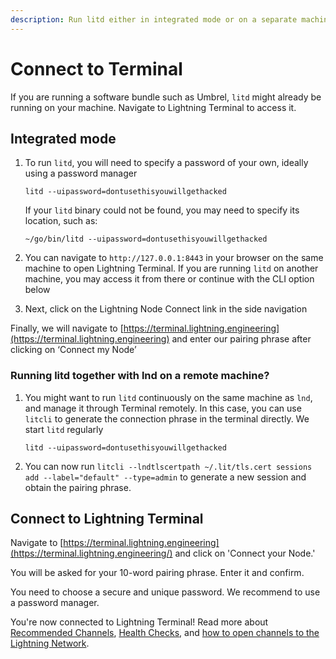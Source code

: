 ```yaml
---
description: Run litd either in integrated mode or on a separate machine.
---
```


# Connect to Terminal

If you are running a software bundle such as Umbrel, `litd` might already be running on your machine. Navigate to Lightning Terminal to access it.

## Integrated mode

1.  To run `litd`, you will need to specify a password of your own, ideally using a password manager

    `litd --uipassword=dontusethisyouwillgethacked`

    If your `litd` binary could not be found, you may need to specify its location, such as:

    `~/go/bin/litd --uipassword=dontusethisyouwillgethacked`
2. You can navigate to `http://127.0.0.1:8443` in your browser on the same machine to open Lightning Terminal. If you are running `litd` on another machine, you may access it from there or continue with the CLI option below
3. Next, click on the Lightning Node Connect link in the side navigation

Finally, we will navigate to [https://terminal.lightning.engineering](https://terminal.lightning.engineering) and enter our pairing phrase after clicking on ‘Connect my Node’

### Running litd together with lnd on a remote machine? <a href="#docs-internal-guid-fa69f7a0-7fff-8b6a-aadb-a1932e40738b" id="docs-internal-guid-fa69f7a0-7fff-8b6a-aadb-a1932e40738b"></a>

1.  You might want to run `litd` continuously on the same machine as `lnd`, and manage it through Terminal remotely. In this case, you can use `litcli` to generate the connection phrase in the terminal directly. We start `litd` regularly

    `litd --uipassword=dontusethisyouwillgethacked`
2. You can now run `litcli --lndtlscertpath ~/.lit/tls.cert sessions add --label="default" --type=admin` to generate a new session and obtain the pairing phrase.

## Connect to Lightning Terminal

Navigate to [https://terminal.lightning.engineering](https://terminal.lightning.engineering/) and click on 'Connect your Node.'

You will be asked for your 10-word pairing phrase. Enter it and confirm.

You need to choose a secure and unique password. We recommend to use a password manager.

You're now connected to Lightning Terminal! Read more about [Recommended Channels](recommended-channels.md), [Health Checks](health-checks.md), and [how to open channels to the Lightning Network](opening-channels.md).
